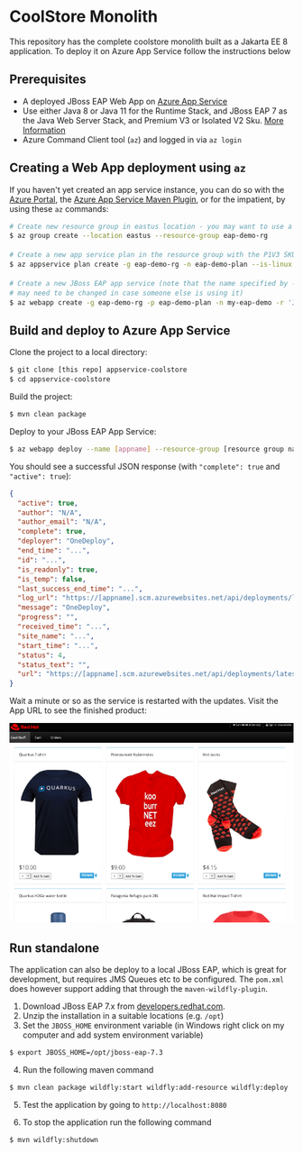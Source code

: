 # CoolStore Monolith

This repository has the complete coolstore monolith built as a Jakarta EE 8 application. To deploy it on Azure App Service follow the instructions below


## Prerequisites

* A deployed JBoss EAP Web App on [Azure App Service](https://azure.microsoft.com/en-us/services/app-service/)
 * Use either Java 8 or Java 11 for the Runtime Stack, and JBoss EAP 7 as the Java Web Server Stack, and Premium V3 or Isolated V2 Sku. [More Information](https://docs.microsoft.com/en-us/azure/developer/java/ee/jboss-on-azure)
* Azure Command Client tool (`az`) and logged in via `az login`

## Creating a Web App deployment using `az`

If you haven't yet created an app service instance, you can do so with the [Azure Portal](https://docs.microsoft.com/en-us/azure/app-service/quickstart-java?tabs=jbosseap&pivots=platform-linux), the [Azure App Service Maven Plugin](https://docs.microsoft.com/en-us/azure/app-service/quickstart-java?tabs=jbosseap&pivots=platform-linux#configure-the-maven-plugin), or for the impatient, by using these `az` commands:

```sh
# Create new resource group in eastus location - you may want to use a different location
$ az group create --location eastus --resource-group eap-demo-rg

# Create a new app service plan in the resource group with the P1V3 SKU
$ az appservice plan create -g eap-demo-rg -n eap-demo-plan --is-linux --sku P1V3

# Create a new JBoss EAP app service (note that the name specified by -n
# may need to be changed in case someone else is using it)
$ az webapp create -g eap-demo-rg -p eap-demo-plan -n my-eap-demo -r 'JBOSSEAP|7.3-java11'
```

## Build and deploy to Azure App Service

Clone the project to a local directory:

```sh
$ git clone [this repo] appservice-coolstore
$ cd appservice-coolstore
```

Build the project:

```sh
$ mvn clean package
```

Deploy to your JBoss EAP App Service:

```sh
$ az webapp deploy --name [appname] --resource-group [resource group name] --src-path target/ROOT.war
```

You should see a successful JSON response (with `"complete": true` and `"active": true`):

```json
{
  "active": true,
  "author": "N/A",
  "author_email": "N/A",
  "complete": true,
  "deployer": "OneDeploy",
  "end_time": "...",
  "id": "...",
  "is_readonly": true,
  "is_temp": false,
  "last_success_end_time": "...",
  "log_url": "https://[appname].scm.azurewebsites.net/api/deployments/latest/log",
  "message": "OneDeploy",
  "progress": "",
  "received_time": "...",
  "site_name": "...",
  "start_time": "...",
  "status": 4,
  "status_text": "",
  "url": "https://[appname].scm.azurewebsites.net/api/deployments/latest"
}
```

Wait a minute or so as the service is restarted with the updates. Visit the App URL to see the finished product:

![Store](src/main/webapp/app/imgs/store.png)

## Run standalone

The application can also be deploy to a local JBoss EAP, which is great for development, but requires JMS Queues etc to be configured. The `pom.xml` does however support adding that through the `maven-wildfly-plugin`.

1. Download JBoss EAP 7.x from [developers.redhat.com](https://developers.redhat.com/products/eap/download/).
2. Unzip the installation in a suitable locations (e.g. `/opt`)
3. Set the `JBOSS_HOME` environment variable (in Windows right click on my computer and add system environment variable)

```sh
$ export JBOSS_HOME=/opt/jboss-eap-7.3
```

4. Run the following maven command

```sh
$ mvn clean package wildfly:start wildfly:add-resource wildfly:deploy
```

5. Test the application by going to `http://localhost:8080`

6. To stop the application run the following command

```sh
$ mvn wildfly:shutdown
```
